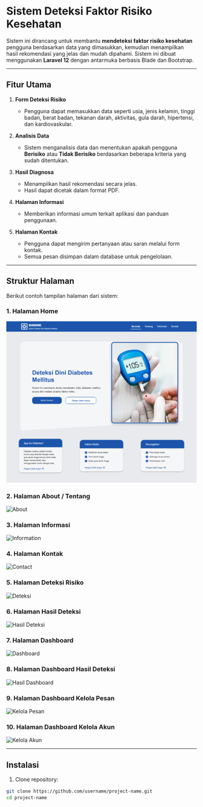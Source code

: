 # Sistem Deteksi Faktor Risiko Kesehatan

Sistem ini dirancang untuk membantu **mendeteksi faktor risiko kesehatan** pengguna berdasarkan data yang dimasukkan, kemudian menampilkan hasil rekomendasi yang jelas dan mudah dipahami. Sistem ini dibuat menggunakan **Laravel 12** dengan antarmuka berbasis Blade dan Bootstrap.

---

## Fitur Utama

1. **Form Deteksi Risiko**
   - Pengguna dapat memasukkan data seperti usia, jenis kelamin, tinggi badan, berat badan, tekanan darah, aktivitas, gula darah, hipertensi, dan kardiovaskular.
   
2. **Analisis Data**
   - Sistem menganalisis data dan menentukan apakah pengguna **Berisiko** atau **Tidak Berisiko** berdasarkan beberapa kriteria yang sudah ditentukan.
   
3. **Hasil Diagnosa**
   - Menampilkan hasil rekomendasi secara jelas.
   - Hasil dapat dicetak dalam format PDF.
   
4. **Halaman Informasi**
   - Memberikan informasi umum terkait aplikasi dan panduan penggunaan.

5. **Halaman Kontak**
   - Pengguna dapat mengirim pertanyaan atau saran melalui form kontak.
   - Semua pesan disimpan dalam database untuk pengelolaan.

---

## Struktur Halaman

Berikut contoh tampilan halaman dari sistem:

### 1. Halaman Home
![Home](https://github.com/Mkenziq23/sisdini/blob/main/public/screenshoots/Home.png)

### 2. Halaman About / Tentang
![About](screenshots/about.png)

### 3. Halaman Informasi
![Information](screenshots/information.png)

### 4. Halaman Kontak
![Contact](screenshots/contact.png)

### 5. Halaman Deteksi Risiko
![Deteksi](screenshots/deteksi.png)

### 6. Halaman Hasil Deteksi
![Hasil Deteksi](screenshots/hasil.png)

### 7. Halaman Dashboard
![Dashboard](screenshots/dashboard.png)

### 8. Halaman Dashboard Hasil Deteksi
![Hasil Dashboard](screenshots/hasil-deteksi.png)

### 9. Halaman Dashboard Kelola Pesan
![Kelola Pesan](screenshots/kelola-pesan.png)

### 10. Halaman Dashboard Kelola Akun
![Kelola Akun](screenshots/kelola-akun.png)


---

## Instalasi

1. Clone repository:
```bash
git clone https://github.com/username/project-name.git
cd project-name
